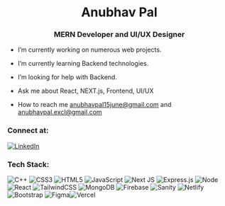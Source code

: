 <h1 align="center">Anubhav Pal</h1>
<h3 align="center">MERN Developer and UI/UX Designer</h3>

-  I’m currently working on numerous web projects.

-  I’m currently learning Backend technologies.

-  I’m looking for help with Backend.

-  Ask me about React, NEXT.js, Frontend, UI/UX

-  How to reach me anubhavpal15june@gmail.com and anubhavpal.excl@gmail.com
### Connect at:
[![LinkedIn](https://img.shields.io/badge/LinkedIn-%230077B5.svg?logo=linkedin&logoColor=white)](https://linkedin.com/in/anubhavpal) 

### Tech Stack:
![C++](https://img.shields.io/badge/c++-%2300599C.svg?style=flat&logo=c%2B%2B&logoColor=white) ![CSS3](https://img.shields.io/badge/css3-%231572B6.svg?style=flat&logo=css3&logoColor=white) ![HTML5](https://img.shields.io/badge/html5-%23E34F26.svg?style=flat&logo=html5&logoColor=white) ![JavaScript](https://img.shields.io/badge/javascript-%23323330.svg?style=flat&logo=javascript&logoColor=%23F7DF1E) ![Next JS](https://img.shields.io/badge/Next-black?style=flat&logo=next.js&logoColor=white) ![Express.js](https://img.shields.io/badge/express.js-%23404d59.svg?style=flat&logo=express&logoColor=%2361DAFB) ![Node](https://img.shields.io/badge/node.js-6DA55F?style=flat&logo=node.js&logoColor=white) ![React](https://img.shields.io/badge/react-%2320232a.svg?style=flat&logo=react&logoColor=%2361DAFB) ![TailwindCSS](https://img.shields.io/badge/tailwindcss-%2338B2AC.svg?style=flat&logo=tailwind-css&logoColor=white) ![MongoDB](https://img.shields.io/badge/MongoDB-%234ea94b.svg?style=flat&logo=mongodb&logoColor=white) ![Firebase](https://img.shields.io/badge/firebase-%23039BE5.svg?style=flat&logo=firebase) ![Sanity](https://img.shields.io/badge/-Sanity-orange?style=flat) ![Netlify](https://img.shields.io/badge/netlify-%23000000.svg?style=flat&logo=netlify&logoColor=#00C7B7) ![Bootstrap](https://img.shields.io/badge/bootstrap-%23563D7C.svg?style=flat&logo=bootstrap&logoColor=white) ![Figma](https://img.shields.io/badge/figma-%23F24E1E.svg?style=flat&logo=figma&logoColor=white)![Vercel](https://img.shields.io/badge/vercel-%23000000.svg?style=flat&logo=vercel&logoColor=white)

<!-- Proudly created with GPRM ( https://gprm.itsvg.in ) -->
